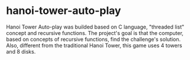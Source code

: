 # hanoi-tower-auto-play
Hanoi Tower Auto-play was builded based on C language, "threaded list" concept and recursive functions. The project's goal is that the computer, based on concepts of recursive functions, find the challenge's solution. Also, different from the traditional Hanoi Tower, this game uses 4 towers and 8 disks.
